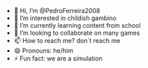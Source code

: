 - 👋 Hi, I’m @PedroFerreira2008
- 👀 I’m interested in childish gambino
- 🌱 I’m currently learning content from school
- 💞️ I’m looking to collaborate on many games
- 📫 How to reach me? don´t reach me
- 😄 Pronouns: he/him
- ⚡ Fun fact: we are a simulation

<!---
PedroFerreira2008/PedroFerreira2008 is a ✨ special ✨ repository because its `README.md` (this file) appears on your GitHub profile.
You can click the Preview link to take a look at your changes.
--->
